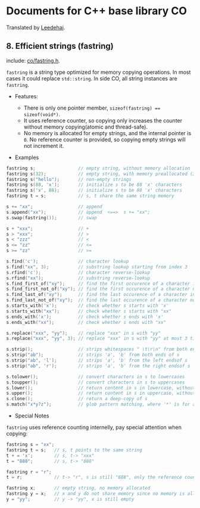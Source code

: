 # Documents for C++ base library CO

Translated by [Leedehai](https://github.com/Leedehai).

## 8. Efficient strings (fastring)

include: [co/fastring.h](https://github.com/idealvin/co/blob/master/include/co/fastring.h).

`fastring` is a string type optimized for memory copying operations. In most cases it could replace `std::string`. In side CO, all string instances are `fastring`.

- Features:
    - There is only one pointer member, `sizeof(fastring) == sizeof(void*)`.
    - It uses reference counter, so copying only increases the counter without memory copying(atomic and thread-safe).
    - No memory is allocated for empty strings, and the internal pointer is `0`. No reference counter is provided, so copying empty strings will not increment it.

- Examples

```cpp
fastring s;                // empty string, without memory allocation
fastring s(32);            // empty string, with memory preallocated (32 bytes)
fastring s("hello");       // non-empty strings
fastring s(88, 'x');       // initialize s to be 88 'x' characters
fastring s('x', 88);       // initialize s to be 88 'x' characters
fastring t = s;            // s, t share the same string memory

s += "xx";                 // append
s.append("xx");            // append  <==>  s += "xx";
s.swap(fastring());        // swap

s + "xxx";                 // +
s > "xxx";                 // >
s < "zzz"                  // <
s <= "zz"                  // <=
s >= "zz"                  // >=

s.find('c');               // character lookup
s.find("xx", 3);           // substring lookup starting from index 3
s.rfind('c');              // character reverse-lookup
s.rfind("xx");             // substring reverse-lookup
s.find_first_of("xy");     // find the first occurence of a character in "xy"
s.find_first_not_of("xy"); // find the first occurence of a character not in "xy"
s.find_last_of("xy");      // find the last occurence of a character in "xy"
s.find_last_not_of("xy");  // find the last occurence of a character not in "xy"
s.starts_with('x');        // check whether s starts with 'x'
s.starts_with("xx");       // check whether s starts with "xx"
s.ends_with('x');          // check whether s ends with 'x'
s.ends_with("xx");         // check whether s ends with "xx"

s.replace("xxx", "yy");    // replace "xxx" in s with "yy"
s.replace("xxx", "yy", 3); // replace "xxx" in s with "yy" at most 3 times

s.strip();                 // strips whitespaces " \t\r\n" from both ends of s
s.strip("ab");             // strips 'a', 'b' from both ends of s
s.strip("ab", 'l');        // strips 'a', 'b' from the left endsof s
s.strip("ab", 'r');        // strips 'a', 'b' from the right endsof s

s.tolower();               // convert characters in s to lowercases
s.toupper();               // convert characters in s to uppercases
s.lower();                 // return content in s in lowercase, without mutating s
s.upper();                 // return content in s in uppercase, without mutating s
s.clone();                 // return a deep-copy of s
s.match("x*y?z");          // glob pattern matching, where '*' is for any string and '?' is for a single character
```

- Special Notes

`fastring` uses reference counting internelly, pay special attention when copying:

```cpp
fastring s = "xx";
fastring t = s;   // s, t points to the same string
t + = 'x';        // s, t-> "xxx"
t = "888";        // s, t-> "888"

fastring r = "r";
t = r;            // t-> "r", s is still "888", only the reference count is decremented by 1

fastring x;       // empty string, no memory allocated
fastring y = x;   // x and y do not share memory since no memory is allocated
y = "yy";         // y -> "yy", x is still empty
```